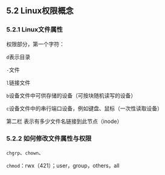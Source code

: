 ## 5.2 Linux权限概念

### 5.2.1 Linux文件属性

权限部分，第一个字符：

`d`表示目录

`-`文件

`l`链接文件

`b`设备文件中可供存储的设备（可按块随机读写的设备）

`c`设备文件中的串行端口设备，例如键盘、鼠标（一次性读取设备）



第二栏 表示有多少文件名链接到此节点（inode）

### 5.2.2 如何修改文件属性与权限

`chgrp`、`chown`、

`chmod`：rwx（421）；user，group，others，all



